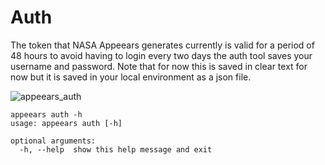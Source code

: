 # Auth

The token that NASA Appeears generates currently is valid for a period of 48 hours to avoid having to login every two days the auth tool saves your username and password. Note that for now this is saved in clear text for now but it is saved in your local environment as a json file.

![appeears_auth](https://user-images.githubusercontent.com/6677629/196601719-5272548b-ee75-467b-8b6c-b0fe3588a52f.gif)

```
appeears auth -h
usage: appeears auth [-h]

optional arguments:
  -h, --help  show this help message and exit
```
